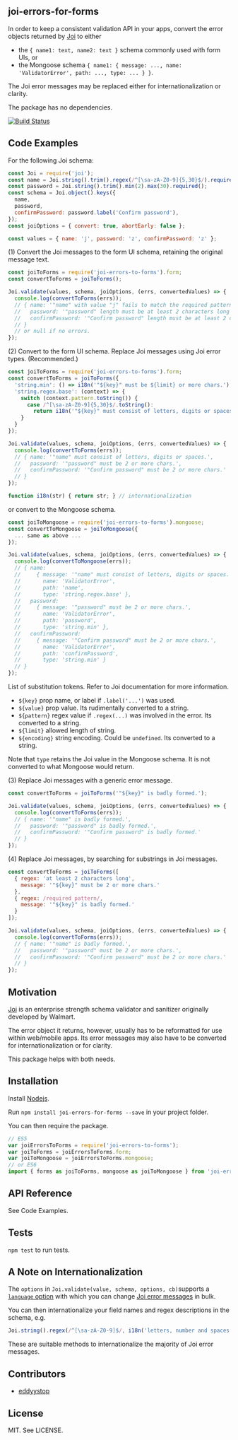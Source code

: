 ## joi-errors-for-forms

In order to keep a consistent validation API in your apps,
convert the error objects returned by [Joi](https://github.com/hapijs/joi) to either

- the `{ name1: text, name2: text }` schema commonly used with form UIs, or
- the Mongoose schema
`{ name1: { message: ..., name: 'ValidatorError', path: ..., type: ... } }`.

The Joi error messages may be replaced either for internationalization or clarity.

The package has no dependencies.

[![Build Status](https://travis-ci.org/eddyystop/joi-errors-for-forms.svg?branch=master)](https://travis-ci.org/eddyystop/joi-errors-for-forms)

## Code Examples

For the following Joi schema:

```javascript
const Joi = require('joi');
const name = Joi.string().trim().regex(/^[\sa-zA-Z0-9]{5,30}$/).required();
const password = Joi.string().trim().min(2).max(30).required();
const schema = Joi.object().keys({
  name,
  password,
  confirmPassword: password.label('Confirm password'),
});
const joiOptions = { convert: true, abortEarly: false };

const values = { name: 'j', password: 'z', confirmPassword: 'z' };
```

(1) Convert the Joi messages to the form UI schema, retaining the original message text.

```javascript
const joiToForms = require('joi-errors-to-forms').form;
const convertToForms = joiToForms();

Joi.validate(values, schema, joiOptions, (errs, convertedValues) => {
  console.log(convertToForms(errs));
  // { name: '"name" with value "j" fails to match the required pattern: /^[\\sa-zA-Z0-9]{5,30}$/',
  //   password: '"password" length must be at least 2 characters long',
  //   confirmPassword: '"Confirm password" length must be at least 2 characters long'
  // }
  // or null if no errors.
});
```


(2) Convert to the form UI schema. Replace Joi messages using Joi error types. (Recommended.)

```javascript
const joiToForms = require('joi-errors-to-forms').form;
const convertToForms = joiToForms({
  'string.min': () => i18n('"${key}" must be ${limit} or more chars.'),
  'string.regex.base': (context) => {
    switch (context.pattern.toString()) {
      case /^[\sa-zA-Z0-9]{5,30}$/.toString():
        return i18n('"${key}" must consist of letters, digits or spaces.');
    }
  }
});

Joi.validate(values, schema, joiOptions, (errs, convertedValues) => {
  console.log(convertToForms(errs));
  // { name: '"name" must consist of letters, digits or spaces.',
  //   password: '"password" must be 2 or more chars.',
  //   confirmPassword: '"Confirm password" must be 2 or more chars.'
  // }
});

function i18n(str) { return str; } // internationalization

```

or convert to the Mongoose schema.

```javascript
const joiToMongoose = require('joi-errors-to-forms').mongoose;
const convertToMongoose = joiToMongoose({
  ... same as above ...
});

Joi.validate(values, schema, joiOptions, (errs, convertedValues) => {
  console.log(convertToMongoose(errs));
  // { name: 
  //     { message: '"name" must consist of letters, digits or spaces.',
  //       name: 'ValidatorError',
  //       path: 'name',
  //       type: 'string.regex.base' },
  //   password: 
  //     { message: '"password" must be 2 or more chars.',
  //       name: 'ValidatorError',
  //       path: 'password',
  //       type: 'string.min' },
  //   confirmPassword: 
  //     { message: '"Confirm password" must be 2 or more chars.',
  //       name: 'ValidatorError',
  //       path: 'confirmPassword',
  //       type: 'string.min' }
  // }
});

```

List of substitution tokens. Refer to Joi documentation for more information.

- `${key}` prop name, or label if `.label('...')` was used.
- `${value}` prop value. Its rudimentally converted to a string.
- `${pattern}` regex value if `.regex(...)` was involved in the error. Its converted to a string.
- `${limit}` allowed length of string.
- `${encoding}` string encoding. Could be `undefined`. Its converted to a string.

Note that `type` retains the Joi value in the Mongoose schema.
It is not converted to what Mongoose would return.


(3) Replace Joi messages with a generic error message.

```javascript
const convertToForms = joiToForms('"${key}" is badly formed.');

Joi.validate(values, schema, joiOptions, (errs, convertedValues) => {
  console.log(convertToForms(errs));
  // { name: '"name" is badly formed.',
  //   password: '"password" is badly formed.',
  //   confirmPassword: '"Confirm password" is badly formed.'
  // }
});

```


(4) Replace Joi messages, by searching for substrings in Joi messages.

```javascript
const convertToForms = joiToForms([
  { regex: 'at least 2 characters long',
    message: '"${key}" must be 2 or more chars.'
  },
  { regex: /required pattern/,
    message: '"${key}" is badly formed.'
  }
]);

Joi.validate(values, schema, joiOptions, (errs, convertedValues) => {
  console.log(convertToForms(errs));
  // { name: '"name" is badly formed.',
  //   password: '"password" must be 2 or more chars.',
  //   confirmPassword: '"Confirm password" must be 2 or more chars.'
  // }
});

```

## Motivation

[Joi](https://github.com/hapijs/joi) is an enterprise strength schema validator and sanitizer
originally developed by Walmart.

The error object it returns, however, usually has to be reformatted for use within web/mobile apps.
Its error messages may also have to be converted for internationalization or for clarity.

This package helps with both needs.

## Installation

Install [Nodejs](https://nodejs.org/en/).

Run `npm install joi-errors-for-forms --save` in your project folder.

You can then require the package.

```javascript
// ES5
var joiErrorsToForms = require('joi-errors-to-forms');
var joiToForms = joiErrorsToForms.form;
var joiToMongoose = joiErrorsToForms.mongoose;
// or ES6
import { forms as joiToForms, mongoose as joiToMongoose } from 'joi-errors-to-forms';
```

## API Reference

See Code Examples.

## Tests

`npm test` to run tests.

## A Note on Internationalization

The `options` in `Joi.validate(value, schema, options, cb)`supports a
[`language` option](https://github.com/hapijs/joi/blob/v9.0.0/API.md#validatevalue-schema-options-callback)
with which you can change
[Joi error messages](https://github.com/hapijs/joi/blob/v9.0.0/lib/language.js)
in bulk.

You can then internationalize your field names and regex descriptions in the schema, e.g.

```javascript
Joi.string().regex(/^[\sa-zA-Z0-9]$/, i18n('letters, number and spaces')).label(i18n('Confirm password'))
```

These are suitable methods to internationalize the majority of Joi error messages.

## Contributors

- [eddyystop](https://github.com/eddyystop)

## License

MIT. See LICENSE.